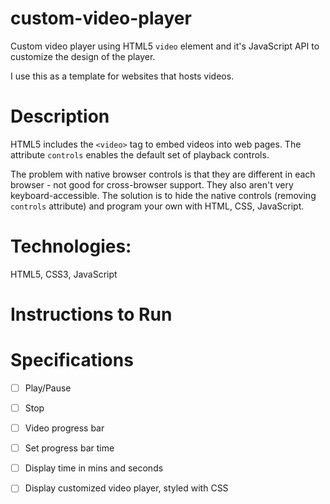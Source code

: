 # custom-video-player

Custom video player using HTML5 `video` element and it's JavaScript API to customize the design of the player. 

I use this as a template for websites that hosts videos. 

# Description

HTML5 includes the `<video>` tag to embed videos into web pages. The attribute `controls` enables the default set of playback controls. 

The problem with native browser controls is that they are different in each browser - not good for cross-browser support. They also aren't very keyboard-accessible. The solution is to hide the native controls (removing `controls` attribute) and program your own with HTML, CSS, JavaScript. 

# Technologies:
HTML5, CSS3, JavaScript

# Instructions to Run

# Specifications

- [ ] Play/Pause
- [ ] Stop
- [ ] Video progress bar
- [ ] Set progress bar time
- [ ] Display time in mins and seconds
- [ ] Display customized video player, styled with CSS

 